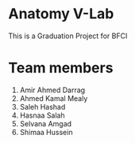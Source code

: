 # Anatomy V-Lab

This is a Graduation Project for BFCI 


# Team members

1. Amir Ahmed Darrag
2. Ahmed Kamal Mealy
3. Saleh Hashad
4. Hasnaa Salah
5. Selvana Amgad
6. Shimaa Hussein 